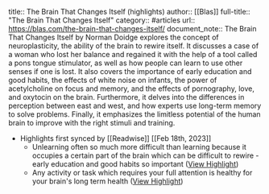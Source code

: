 title:: The Brain That Changes Itself (highlights)
author:: [[Blas]]
full-title:: "The Brain That Changes Itself"
category:: #articles
url:: https://blas.com/the-brain-that-changes-itself/
document_note:: The Brain That Changes Itself by Norman Doidge explores the concept of neuroplasticity, the ability of the brain to rewire itself. It discusses a case of a woman who lost her balance and regained it with the help of a tool called a pons tongue stimulator, as well as how people can learn to use other senses if one is lost. It also covers the importance of early education and good habits, the effects of white noise on infants, the power of acetylcholine on focus and memory, and the effects of pornography, love, and oxytocin on the brain. Furthermore, it delves into the differences in perception between east and west, and how experts use long-term memory to solve problems. Finally, it emphasizes the limitless potential of the human brain to improve with the right stimuli and training.

- Highlights first synced by [[Readwise]] [[Feb 18th, 2023]]
	- Unlearning often so much more difficult than learning because it occupies a certain part of the brain which can be difficult to rewire - early education and good habits so important ([View Highlight](https://read.readwise.io/read/01gshy54jby7xychyekt44eqq6))
	- Any activity or task which requires your full attention is healthy for your brain's long term health ([View Highlight](https://read.readwise.io/read/01gshy5bda3b7k8n3kct91wxfj))